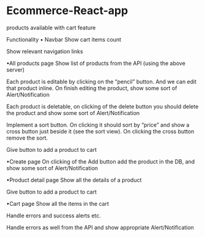 # Ecommerce-React-app
products available with cart feature

Functionality
• Navbar Show cart items count

Show relevant navigation links

•All products page Show list of products from the API (using the above server)

Each product is editable by clicking on the “pencil” button. And we can edit that product inline. On finish editing the product, show some sort of Alert/Notification

Each product is deletable, on clicking of the delete button you should delete the product and show some sort of Alert/Notification

Implement a sort button. On clicking it should sort by “price” and show a cross button just beside it (see the sort view). On clicking the cross button remove the sort.

Give button to add a product to cart

•Create page On clicking of the Add button add the product in the DB, and show some sort of Alert/Notification

•Product detail page Show all the details of a product

Give button to add a product to cart

•Cart page Show all the items in the cart

Handle errors and success alerts etc.

Handle errors as well from the API and show appropriate Alert/Notification
